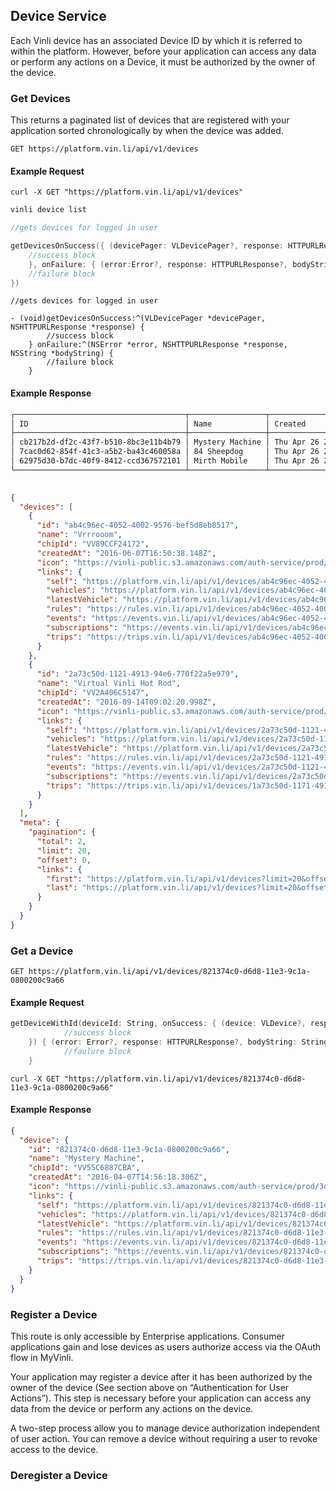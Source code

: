 
## Device Service

Each Vinli device has an associated Device ID by which it is referred to within the platform. However, before your application can access any data or perform any actions on a Device, it must be authorized by the owner of the device.

### Get Devices
This returns a paginated list of devices that are registered with your application sorted chronologically by when the device was added.

```endpoint
GET https://platform.vin.li/api/v1/devices
```
#### Example Request
```curl
curl -X GET "https://platform.vin.li/api/v1/devices"
```
```bash
vinli device list
```
```swift
//gets devices for logged in user

getDevicesOnSuccess({ (devicePager: VLDevicePager?, response: HTTPURLResponse?) in
    //success block
    }, onFailure: { (error:Error?, response: HTTPURLResponse?, bodyString: String?) in
    //failure block
})
```
```objc
//gets devices for logged in user

- (void)getDevicesOnSuccess:^(VLDevicePager *devicePager, NSHTTPURLResponse *response) {
        //success block
    } onFailure:^(NSError *error, NSHTTPURLResponse *response, NSString *bodyString) {
        //failure block
    }
```

#### Example Response
```bash
┌──────────────────────────────────────┬─────────────────┬─────────────────────────────────────────┐
│ ID                                   │ Name            │ Created                                 │
├──────────────────────────────────────┼─────────────────┼─────────────────────────────────────────┤
│ cb217b2d-df2c-43f7-b510-8bc3e11b4b79 │ Mystery Machine │ Thu Apr 26 2016 09:56:18 GMT-0500 (CDT) │
│ 7cac0d62-854f-41c3-a5b2-ba43c460058a │ 84 Sheepdog     │ Thu Apr 26 2016 09:56:51 GMT-0500 (CDT) │
│ 62975d30-b7dc-40f9-8412-ccd367572101 │ Mirth Mobile    │ Thu Apr 26 2016 10:02:22 GMT-0500 (CDT) │
└──────────────────────────────────────┴─────────────────┴─────────────────────────────────────────┘
                                                                                  Showing 1 - 3 of 3
```
```json
{
  "devices": [
    {
      "id": "ab4c96ec-4052-4002-9576-bef5d8eb8517",
      "name": "Vrrrooom",
      "chipId": "VV89CCF24172",
      "createdAt": "2016-06-07T16:50:38.148Z",
      "icon": "https://vinli-public.s3.amazonaws.com/auth-service/prod/efd48eaf-4dfb-2a1e-8207-0e1037638532/cirpxptlm00000fbulfuxzxxj",
      "links": {
        "self": "https://platform.vin.li/api/v1/devices/ab4c96ec-4052-4002-9576-bef5d8eb8517",
        "vehicles": "https://platform.vin.li/api/v1/devices/ab4c96ec-4052-4002-9576-bef5d8eb8517/vehicles",
        "latestVehicle": "https://platform.vin.li/api/v1/devices/ab4c96ec-4052-4002-9576-bef5d8eb8517/vehicles/_latest",
        "rules": "https://rules.vin.li/api/v1/devices/ab4c96ec-4052-4002-9576-bef5d8eb8517/rules",
        "events": "https://events.vin.li/api/v1/devices/ab4c96ec-4052-4002-9576-bef5d8eb8517/events",
        "subscriptions": "https://events.vin.li/api/v1/devices/ab4c96ec-4052-4002-9576-bef5d8eb8517/subscriptions",
        "trips": "https://trips.vin.li/api/v1/devices/ab4c96ec-4052-4002-9576-bef5d8eb8517/trips"
      }
    },
    {
      "id": "2a73c50d-1121-4913-94e6-770f22a5e979",
      "name": "Virtual Vinli Hot Rod",
      "chipId": "VV2A406C5147",
      "createdAt": "2016-09-14T09:02:20.998Z",
      "icon": "https://vinli-public.s3.amazonaws.com/auth-service/prod/eed49eaf-4dfb-2a1e-8207-0e1037638532/cirpxptlm00000fbulguozxzj",
      "links": {
        "self": "https://platform.vin.li/api/v1/devices/2a73c50d-1121-4913-94e6-770f22a5e979",
        "vehicles": "https://platform.vin.li/api/v1/devices/2a73c50d-1121-4913-94e6-770f22a5e979/vehicles",
        "latestVehicle": "https://platform.vin.li/api/v1/devices/2a73c50d-1121-4913-94e6-770f22a5e979/vehicles/_latest",
        "rules": "https://rules.vin.li/api/v1/devices/2a73c50d-1121-4913-94e6-770f22a5e979/rules",
        "events": "https://events.vin.li/api/v1/devices/2a73c50d-1121-4913-94e6-770f22a5e979/events",
        "subscriptions": "https://events.vin.li/api/v1/devices/2a73c50d-1121-4913-94e6-770f22a5e979/subscriptions",
        "trips": "https://trips.vin.li/api/v1/devices/1a73c50d-1171-4915-94e8-170a21a5e978/trips"
      }
    }
  ],
  "meta": {
    "pagination": {
      "total": 2,
      "limit": 20,
      "offset": 0,
      "links": {
        "first": "https://platform.vin.li/api/v1/devices?limit=20&offset=0",
        "last": "https://platform.vin.li/api/v1/devices?limit=20&offset=0"
      }
    }
  }
}
```


### Get a Device
```endpoint
GET https://platform.vin.li/api/v1/devices/821374c0-d6d8-11e3-9c1a-0800200c9a66
```
#### Example Request
```swift
getDeviceWithId(deviceId: String, onSuccess: { (device: VLDevice?, response: HTTPURLResponse?) in
            //success block
    }) { (error: Error?, response: HTTPURLResponse?, bodyString: String?) in
            //faulure block
    }
```
```curl
curl -X GET "https://platform.vin.li/api/v1/devices/821374c0-d6d8-11e3-9c1a-0800200c9a66"
```
#### Example Response
```json
{
  "device": {
    "id": "821374c0-d6d8-11e3-9c1a-0800200c9a66",
    "name": "Mystery Machine",
    "chipId": "VV55C6887CBA",
    "createdAt": "2016-04-07T14:56:18.306Z",
    "icon": "https://vinli-public.s3.amazonaws.com/auth-service/prod/3de63923-c9bc-4ca4-b1f1-50daed3ab76c/cimqf7cnm01020ecwvyx8ae45",
    "links": {
      "self": "https://platform.vin.li/api/v1/devices/821374c0-d6d8-11e3-9c1a-0800200c9a66",
      "vehicles": "https://platform.vin.li/api/v1/devices/821374c0-d6d8-11e3-9c1a-0800200c9a66/vehicles",
      "latestVehicle": "https://platform.vin.li/api/v1/devices/821374c0-d6d8-11e3-9c1a-0800200c9a66/vehicles/_latest",
      "rules": "https://rules.vin.li/api/v1/devices/821374c0-d6d8-11e3-9c1a-0800200c9a66/rules",
      "events": "https://events.vin.li/api/v1/devices/821374c0-d6d8-11e3-9c1a-0800200c9a66/events",
      "subscriptions": "https://events.vin.li/api/v1/devices/821374c0-d6d8-11e3-9c1a-0800200c9a66/subscriptions",
      "trips": "https://trips.vin.li/api/v1/devices/821374c0-d6d8-11e3-9c1a-0800200c9a66/trips"
    }
  }
}
```


### Register a Device
This route is only accessible by Enterprise applications. Consumer applications gain and lose devices as users authorize access via the OAuth flow in MyVinli.

Your application may register a device after it has been authorized by the owner of the device (See section above on “Authentication for User Actions”). This step is necessary before your application can access any data from the device or perform any actions on the device.

A two-step process allow you to manage device authorization independent of user action. You can remove a device without requiring a user to revoke access to the device.


### Deregister a Device

